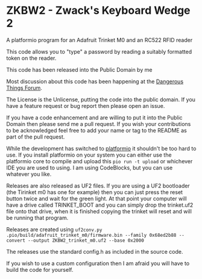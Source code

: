 # ZKBW2 - Zwack's Keyboard Wedge 2
A platformio program for an Adafruit Trinket M0 and an RC522 RFID reader

This code allows you to "type" a password by reading a suitably formatted token on the reader.

This code has been released into the Public Domain by me

Most discussion about this code has been happening at the [Dangerous Things Forum](https://forum.dangerousthings.com/t/improved-keyboard-wedge/12642).  

The License is the Unlicense, putting the code into the public domain.  If you have a feature request or bug report then please open an issue.

If you have a code enhancement and are willing to put it into the Public Domain then please send me a pull request.  If you wish your contributions to be acknowledged feel free to add your name or tag to the README as part of the pull request.

While the development has switched to [platformio](https://platformio.org/) it shouldn't be too hard to use.  If you install platformio on your system you can either use the platformio core to compile and upload this `pio run -t upload` or whichever IDE you are used to using. I am using CodeBlocks, but you can use whatever you like.

Releases are also released as UF2 files.  If you are using a UF2 bootloader (the Tirinket m0 has one for example) then you can just press the reset button twice and wait for the green light.  At that point your computer will have a drive called TRINKET_BOOT and you can simply drop the trinket.uf2 file onto that drive, when it is finished copying the trinket will reset and will be running that program.

Releases are created using `uf2conv.py .pio/build/adafruit_trinket_m0/firmware.bin --family 0x68ed2b88 --convert --output ZKBW2_trinket_m0.uf2 --base 0x2000`

The releases use the standard config.h as included in the source code.

If you wish to use a custom configuration then I am afraid you will have to build the code for yourself.

